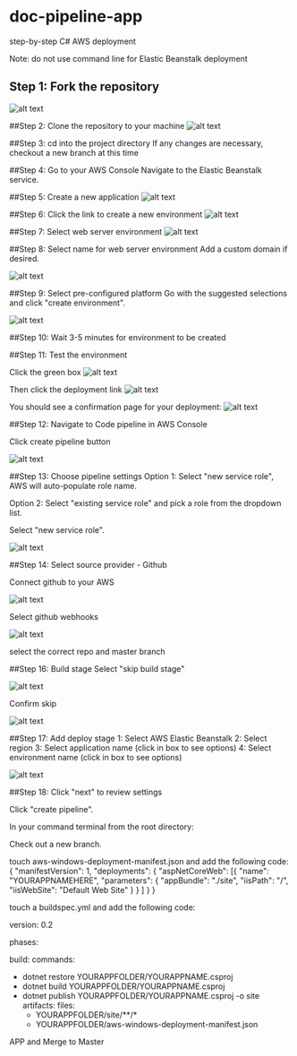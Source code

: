 # doc-pipeline-app
step-by-step C# AWS deployment

Note: do not use command line for Elastic Beanstalk deployment

## Step 1: Fork the repository
![alt text](/assets/fork-repo.png "fork repository")

##Step 2: Clone the repository to your machine
![alt text](/assets/clone-repo.png "fork repository")


##Step 3: cd into the project directory
If any changes are necessary, checkout a new branch at this time

##Step 4: Go to your AWS Console
Navigate to the Elastic Beanstalk service.

##Step 5: Create a new application
![alt text](/assets/create-application.png "fork repository")

##Step 6: Click the link to create a new environment
![alt text](/assets/create-environment.png "fork repository")

##Step 7: Select web server environment
![alt text](/assets/select-web-server.png "fork repository")

##Step 8: Select name for web server environment
Add a custom domain if desired.

![alt text](/assets/name-webserver-env.png "fork repository")

##Step 9: Select pre-configured platform
Go with the suggested selections and click "create environment".

 ![alt text](/assets/configuration.png "fork repository")

##Step 10: Wait 3-5 minutes for environment to be created

##Step 11: Test the environment

Click the green box
![alt text](/assets/application-box.png "fork repository")

Then click the deployment link
![alt text](/assets/deployed-link.png "fork repository")

You should see a confirmation page for your deployment:
![alt text](/assets/confirmed-deployment.png "fork repository")

##Step 12: Navigate to Code pipeline in AWS Console

Click create pipeline button

![alt text](/assets/create-pipeline.png "fork repository")

##Step 13: Choose pipeline settings
Option 1: Select "new service role", AWS will auto-populate role name.

Option 2: Select "existing service role" and pick a role from the dropdown list.

Select "new service role".

![alt text](/assets/choose-pipeline-settings.png "fork repository")

##Step 14: Select source provider - Github

Connect github to your AWS

![alt text](/assets/connect-github.png "fork repository")

Select github webhooks

![alt text](/assets/webhooks.png "fork repository")

select the correct repo and master branch

##Step 16: Build stage
Select "skip build stage"

![alt text](/assets/skip-build.png "fork repository")

Confirm skip

![alt text](/assets/skip.png "fork repository")

##Step 17: Add deploy stage
1: Select AWS Elastic Beanstalk
2: Select region
3: Select application name (click in box to see options)
4: Select environment name (click in box to see options)

![alt text](/assets/deploy-stage.png "fork repository")

##Step 18: Click "next" to review settings

Click "create pipeline".

In your command terminal from the root directory:

Check out a new branch.

touch aws-windows-deployment-manifest.json and add the following code:
{
    "manifestVersion": 1,
    "deployments": {
        "aspNetCoreWeb": [{
                "name": "YOURAPPNAMEHERE",
                "parameters": {
                    "appBundle": "./site",
                    "iisPath": "/",
                    "iisWebSite": "Default Web Site"
                }
            }
        ]
    }
}

touch a buildspec.yml and add the following code:

version: 0.2

phases:

build:
commands:
  - dotnet restore YOURAPPFOLDER/YOURAPPNAME.csproj
  - dotnet build YOURAPPFOLDER/YOURAPPNAME.csproj
  - dotnet publish YOURAPPFOLDER/YOURAPPNAME.csproj -o site
 artifacts:
  files:
    - YOURAPPFOLDER/site/**/*
    - YOURAPPFOLDER/aws-windows-deployment-manifest.json

APP and Merge to Master
